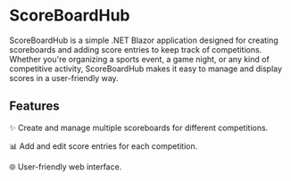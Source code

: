 # ScoreBoardHub

ScoreBoardHub is a simple .NET Blazor application designed for creating scoreboards and adding score entries to keep track of competitions. Whether you're organizing a sports event, a game night, or any kind of competitive activity, ScoreBoardHub makes it easy to manage and display scores in a user-friendly way.

## Features

✨ Create and manage multiple scoreboards for different competitions.

📊 Add and edit score entries for each competition.

🌐 User-friendly web interface.
